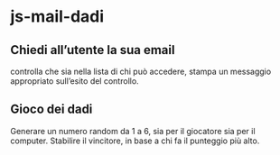 js-mail-dadi
===

## Chiedi all’utente la sua email

controlla che sia nella lista di chi può accedere,
stampa un messaggio appropriato sull’esito del controllo.




## Gioco dei dadi
Generare un numero random da 1 a 6, sia per il giocatore sia per il computer.
Stabilire il vincitore, in base a chi fa il punteggio più alto.